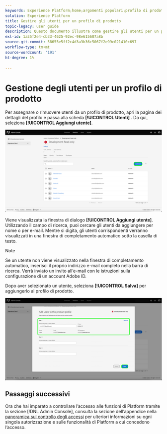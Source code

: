 ```yaml
---
keywords: Experience Platform;home;argomenti popolari;profilo di prodotto
solution: Experience Platform
title: Gestire gli utenti per un profilo di prodotto
topic-legacy: user guide
description: Questo documento illustra come gestire gli utenti per un profilo di prodotto nell’interfaccia utente di Adobe Experience Platform.
exl-id: 1a35f2e4-cb33-4625-92ec-98e615607a8b
source-git-commit: 58655e5ff2c4d3a3b36c5067f2e99c021410c697
workflow-type: tm+mt
source-wordcount: '191'
ht-degree: 1%

---
```


# Gestione degli utenti per un profilo di prodotto

Per assegnare o rimuovere utenti da un profilo di prodotto, apri la pagina dei dettagli del profilo e passa alla scheda **[!UICONTROL Utenti]** . Da qui, seleziona **[!UICONTROL Aggiungi utente]**.

![add-user](../images/add-user.png)

Viene visualizzata la finestra di dialogo **[!UICONTROL Aggiungi utente]**. Utilizzando il campo di ricerca, puoi cercare gli utenti da aggiungere per nome o per e-mail. Mentre si digita, gli utenti corrispondenti verranno visualizzati in una finestra di completamento automatico sotto la casella di testo.

>[!NOTE]
>
>Se un utente non viene visualizzato nella finestra di completamento automatico, inserisci il proprio indirizzo e-mail completo nella barra di ricerca. Verrà inviato un invito all’e-mail con le istruzioni sulla configurazione di un account Adobe ID.

Dopo aver selezionato un utente, seleziona **[!UICONTROL Salva]** per aggiungerlo al profilo di prodotto.

![save-user](../images/save-user.png)

## Passaggi successivi

Ora che hai imparato a controllare l’accesso alle funzioni di Platform tramite la sezione [!DNL Admin Console], consulta la sezione dell’appendice nella [panoramica sul controllo degli accessi](../home.md) per ulteriori informazioni su ogni singola autorizzazione e sulle funzionalità di Platform a cui concedono l’accesso.
